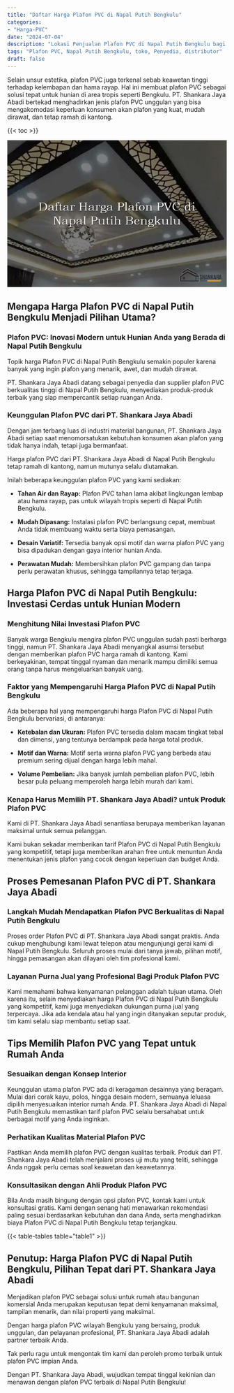 ```yaml
---
title: "Daftar Harga Plafon PVC di Napal Putih Bengkulu"
categories: 
- "Harga-PVC"
date: "2024-07-04"
description: "Lokasi Penjualan Plafon PVC di Napal Putih Bengkulu bagi tempat tinggal, perkantoran, serta toko. Panel unggulan, variasi motif, variasi warna menarik, beserta jasa penempatan ditangani oleh tim profesional serta jaminan resmi!|Jasa penjualan Plafon PVC di Napal Putih Bengkulu bagi kebutuhan hunian, office, maupun ritel, beserta panel unggulan dan instalasi oleh tenaga ahli berpengalaman serta jaminan resmi.|Solusi Plafon PVC di Napal Putih Bengkulu yang andal bagi tempat tinggal, office, serta gerai, dengan panel unggulan dan pemasangan dikerjakan oleh tim berpengalaman serta garansi resmi.|Distribusi Plafon PVC di Napal Putih Bengkulu untuk hunian, kantor, serta toko, dengan produk unggulan dan instalasi dikerjakan oleh tenaga ahli berpengalaman, dilengkapi dengan kepastian resmi.}"
tags: "Plafon PVC, Napal Putih Bengkulu, toko, Penyedia, distributor"
draft: false
---
```


Selain unsur estetika, plafon PVC juga terkenal sebab keawetan tinggi terhadap kelembapan dan hama rayap. Hal ini membuat plafon PVC sebagai solusi tepat untuk hunian di area tropis seperti Bengkulu. PT. Shankara Jaya Abadi bertekad menghadirkan jenis plafon PVC unggulan yang bisa mengakomodasi keperluan konsumen akan plafon yang kuat, mudah dirawat, dan tetap ramah di kantong.

{{< toc >}}

![Daftar Harga Plafon PVC di Napal Putih Bengkulu](/images/Harga-PVC/Daftar-Harga-Plafon-PVC-di-Napal-Putih-Bengkulu.png)


## Mengapa Harga Plafon PVC di Napal Putih Bengkulu Menjadi Pilihan Utama?

### Plafon PVC: Inovasi Modern untuk Hunian Anda yang Berada di Napal Putih Bengkulu

Topik harga Plafon PVC di Napal Putih Bengkulu semakin populer karena banyak yang ingin plafon yang menarik, awet, dan mudah dirawat.

PT. Shankara Jaya Abadi datang sebagai penyedia dan supplier plafon PVC berkualitas tinggi di Napal Putih Bengkulu, menyediakan produk-produk terbaik yang siap mempercantik setiap ruangan Anda.

### Keunggulan Plafon PVC dari PT. Shankara Jaya Abadi

Dengan jam terbang luas di industri material bangunan, PT. Shankara Jaya Abadi setiap saat menomorsatukan kebutuhan konsumen akan plafon yang tidak hanya indah, tetapi juga bermanfaat.

Harga plafon PVC dari PT. Shankara Jaya Abadi di Napal Putih Bengkulu tetap ramah di kantong, namun mutunya selalu diutamakan.

Inilah beberapa keunggulan plafon PVC yang kami sediakan:

- **Tahan Air dan Rayap:** Plafon PVC tahan lama akibat lingkungan lembap atau hama rayap, pas untuk wilayah tropis seperti di Napal Putih Bengkulu.

- **Mudah Dipasang:** Instalasi plafon PVC berlangsung cepat, membuat Anda tidak membuang waktu serta biaya pemasangan.

- **Desain Variatif:** Tersedia banyak opsi motif dan warna plafon PVC yang bisa dipadukan dengan gaya interior hunian Anda.

- **Perawatan Mudah:** Membersihkan plafon PVC gampang dan tanpa perlu perawatan khusus, sehingga tampilannya tetap terjaga.

## Harga Plafon PVC di Napal Putih Bengkulu: Investasi Cerdas untuk Hunian Modern

### Menghitung Nilai Investasi Plafon PVC

Banyak warga Bengkulu mengira plafon PVC unggulan sudah pasti berharga tinggi, namun PT. Shankara Jaya Abadi menyangkal asumsi tersebut dengan memberikan plafon PVC harga ramah di kantong. Kami berkeyakinan, tempat tinggal nyaman dan menarik mampu dimiliki semua orang tanpa harus mengeluarkan banyak uang.

### Faktor yang Mempengaruhi Harga Plafon PVC di Napal Putih Bengkulu

Ada beberapa hal yang mempengaruhi harga Plafon PVC di Napal Putih Bengkulu bervariasi, di antaranya:

- **Ketebalan dan Ukuran:** Plafon PVC tersedia dalam macam tingkat tebal dan dimensi, yang tentunya berdampak pada harga total produk.

- **Motif dan Warna:** Motif serta warna plafon PVC yang berbeda atau premium sering dijual dengan harga lebih mahal.

- **Volume Pembelian:** Jika banyak jumlah pembelian plafon PVC, lebih besar pula peluang memperoleh harga lebih murah dari kami.

### Kenapa Harus Memilih PT. Shankara Jaya Abadi? untuk Produk Plafon PVC

Kami di PT. Shankara Jaya Abadi senantiasa berupaya memberikan layanan maksimal untuk semua pelanggan.

Kami bukan sekadar memberikan tarif Plafon PVC di Napal Putih Bengkulu yang kompetitif, tetapi juga memberikan arahan free untuk menuntun Anda menentukan jenis plafon yang cocok dengan keperluan dan budget Anda.

## Proses Pemesanan Plafon PVC di PT. Shankara Jaya Abadi

### Langkah Mudah Mendapatkan Plafon PVC Berkualitas di Napal Putih Bengkulu

Proses order Plafon PVC di PT. Shankara Jaya Abadi sangat praktis. Anda cukup menghubungi kami lewat telepon atau mengunjungi gerai kami di Napal Putih Bengkulu. Seluruh proses mulai dari tanya jawab, pilihan motif, hingga pemasangan akan dilayani oleh tim profesional kami.

### Layanan Purna Jual yang Profesional Bagi Produk Plafon PVC

Kami memahami bahwa kenyamanan pelanggan adalah tujuan utama. Oleh karena itu, selain menyediakan harga Plafon PVC di Napal Putih Bengkulu yang kompetitif, kami juga menyediakan dukungan purna jual yang terpercaya. Jika ada kendala atau hal yang ingin ditanyakan seputar produk, tim kami selalu siap membantu setiap saat.

## Tips Memilih Plafon PVC yang Tepat untuk Rumah Anda

### Sesuaikan dengan Konsep Interior

Keunggulan utama plafon PVC ada di keragaman desainnya yang beragam. Mulai dari corak kayu, polos, hingga desain modern, semuanya leluasa dipilih menyesuaikan interior rumah Anda. PT. Shankara Jaya Abadi di Napal Putih Bengkulu memastikan tarif plafon PVC selalu bersahabat untuk berbagai motif yang Anda inginkan.

### Perhatikan Kualitas Material Plafon PVC

Pastikan Anda memilih plafon PVC dengan kualitas terbaik. Produk dari PT. Shankara Jaya Abadi telah menjalani proses uji mutu yang teliti, sehingga Anda nggak perlu cemas soal keawetan dan keawetannya.

### Konsultasikan dengan Ahli Produk Plafon PVC

Bila Anda masih bingung dengan opsi plafon PVC, kontak kami untuk konsultasi gratis. Kami dengan senang hati menawarkan rekomendasi paling sesuai berdasarkan kebutuhan dan dana Anda, serta menghadirkan biaya Plafon PVC di Napal Putih Bengkulu tetap terjangkau.

{{< table-tables table="table1" >}}

## Penutup: Harga Plafon PVC di Napal Putih Bengkulu, Pilihan Tepat dari PT. Shankara Jaya Abadi

Menjadikan plafon PVC sebagai solusi untuk rumah atau bangunan komersial Anda merupakan keputusan tepat demi kenyamanan maksimal, tampilan menarik, dan nilai properti yang maksimal.

Dengan harga plafon PVC wilayah Bengkulu yang bersaing, produk unggulan, dan pelayanan profesional, PT. Shankara Jaya Abadi adalah partner terbaik Anda.

Tak perlu ragu untuk mengontak tim kami dan peroleh promo terbaik untuk plafon PVC impian Anda.

Dengan PT. Shankara Jaya Abadi, wujudkan tempat tinggal kekinian dan menawan dengan plafon PVC terbaik di Napal Putih Bengkulu!